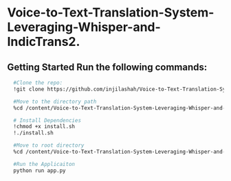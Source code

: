 
# Voice-to-Text-Translation-System-Leveraging-Whisper-and-IndicTrans2.
## Getting Started Run the following commands:
```bash
  #Clone the repo:
  !git clone https://github.com/injilashah/Voice-to-Text-Translation-System-Leveraging-Whisper-and-IndicTrans2.git

  #Move to the directory path
  %cd /content/Voice-to-Text-Translation-System-Leveraging-Whisper-and-IndicTrans2

  # Install Dependencies
  !chmod +x install.sh
  !./install.sh

  #Move to root directory  
  %cd /content/Voice-to-Text-Translation-System-Leveraging-Whisper-and-IndicTrans2

  #Run the Applicaiton
  python run app.py
```


